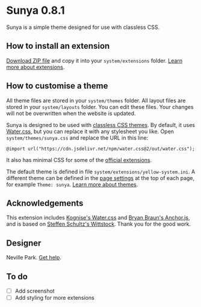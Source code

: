 # Sunya 0.8.1

Sunya is a simple theme designed for use with classless CSS.

<!-- <p align="center"><img src="sunya-screenshot.png" alt="Screenshot"></p> -->

## How to install an extension

[Download ZIP file](https://github.com/schulle4u/yellow-sunya/archive/main.zip) and copy it into your `system/extensions` folder. [Learn more about extensions](https://github.com/annaesvensson/yellow-update).

## How to customise a theme

All theme files are stored in your `system/themes` folder. All layout files are stored in your `system/layouts` folder. You can edit these files. Your changes will not be overwritten when the website is updated.

Sunya is designed to be used with [classless CSS themes](https://github.com/dbohdan/classless-css). By default, it uses [Water.css](https://watercss.kognise.dev), but you can replace it with any stylesheet you like. Open `system/themes/sunya.css` and replace the URL in this line:

```
@import url("https://cdn.jsdelivr.net/npm/water.css@2/out/water.css");
```

It also has minimal CSS for some of the [official extensions](https://github.com/datenstrom/yellow-extensions).

The default theme is defined in file `system/extensions/yellow-system.ini`. A different theme can be defined in the [page settings](https://github.com/annaesvensson/yellow-core#settings-page) at the top of each page, for example `Theme: sunya`. [Learn more about themes](https://datenstrom.se/yellow/help/how-to-customise-a-theme).

## Acknowledgements

This extension includes [Kognise's Water.css](https://watercss.kognise.dev) and [Bryan Braun's Anchor.js](https://www.bryanbraun.com/anchorjs/), and is based on [Steffen Schultz's Wittstock](https://github.com/schulle4u/yellow-wittstock). Thank you for the good work.

## Designer

Neville Park. [Get help](https://datenstrom.se/yellow/help/).

## To do

- [ ] Add screenshot
- [ ] Add styling for more extensions

